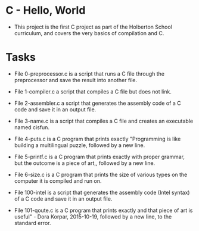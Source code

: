 # C - Hello, World

* This project is the first C project as part of the Holberton School curriculum, and covers the very basics of compilation and C.

# Tasks

* File 0-preprocessor.c is a script that runs a C file through the preprocessor and save the result into another file.

* File 1-compiler.c a script that compiles a C file but does not link.

* File 2-assembler.c a script that generates the assembly code of a C code and save it in an output file.

* File 3-name.c is a script that compiles a C file and creates an executable named cisfun.

* File 4-puts.c is a C program that prints exactly "Programming is like building a multilingual puzzle, followed by a new line.

* File 5-printf.c is a C program that prints exactly with proper grammar, but the outcome is a piece of art,, followed by a new line.

* File 6-size.c is a C program that prints the size of various types on the computer it is compiled and run on.

* File 100-intel is a script that generates the assembly code (Intel syntax) of a C code and save it in an output file.

* File 101-qoute.c is a C program that prints exactly and that piece of art is useful" - Dora Korpar, 2015-10-19, followed by a new line, to the standard error.
